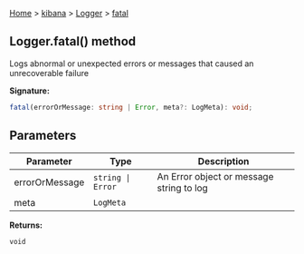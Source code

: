 [Home](./index) &gt; [kibana](./kibana.md) &gt; [Logger](./kibana.logger.md) &gt; [fatal](./kibana.logger.fatal.md)

## Logger.fatal() method

Logs abnormal or unexpected errors or messages that caused an unrecoverable failure

<b>Signature:</b>

```typescript
fatal(errorOrMessage: string | Error, meta?: LogMeta): void;
```

## Parameters

|  Parameter | Type | Description |
|  --- | --- | --- |
|  errorOrMessage | <code>string &#124; Error</code> | An Error object or message string to log |
|  meta | <code>LogMeta</code> |  |

<b>Returns:</b>

`void`

